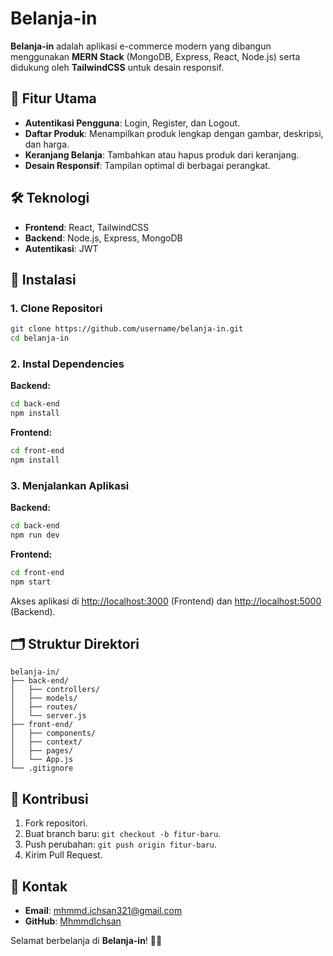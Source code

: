 # Belanja-in

**Belanja-in** adalah aplikasi e-commerce modern yang dibangun menggunakan **MERN Stack** (MongoDB, Express, React, Node.js) serta didukung oleh **TailwindCSS** untuk desain responsif.

## 🚀 Fitur Utama

- **Autentikasi Pengguna**: Login, Register, dan Logout.
- **Daftar Produk**: Menampilkan produk lengkap dengan gambar, deskripsi, dan harga.
- **Keranjang Belanja**: Tambahkan atau hapus produk dari keranjang.
- **Desain Responsif**: Tampilan optimal di berbagai perangkat.

## 🛠 Teknologi

- **Frontend**: React, TailwindCSS
- **Backend**: Node.js, Express, MongoDB
- **Autentikasi**: JWT

## 🔧 Instalasi

### 1. Clone Repositori

```bash
git clone https://github.com/username/belanja-in.git
cd belanja-in
```

### 2. Instal Dependencies

**Backend:**

```bash
cd back-end
npm install
```

**Frontend:**

```bash
cd front-end
npm install
```

### 3. Menjalankan Aplikasi

**Backend:**

```bash
cd back-end
npm run dev
```

**Frontend:**

```bash
cd front-end
npm start
```

Akses aplikasi di [http://localhost:3000](http://localhost:3000) (Frontend) dan [http://localhost:5000](http://localhost:5000) (Backend).

## 🗂 Struktur Direktori

```plaintext
belanja-in/
├── back-end/
│   ├── controllers/
│   ├── models/
│   ├── routes/
│   └── server.js
├── front-end/
│   ├── components/
│   ├── context/
│   ├── pages/
│   └── App.js
└── .gitignore
```

## 🤝 Kontribusi

1. Fork repositori.
2. Buat branch baru: `git checkout -b fitur-baru`.
3. Push perubahan: `git push origin fitur-baru`.
4. Kirim Pull Request.

## 📧 Kontak

- **Email**: mhmmd.ichsan321@gmail.com
- **GitHub**: [MhmmdIchsan](https://github.com/MhmmdIchsan)

Selamat berbelanja di **Belanja-in**! 🛒✨